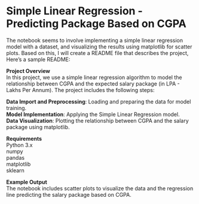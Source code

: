 # Simple Linear Regression - Predicting Package Based on CGPA

The notebook seems to involve implementing a simple linear regression model with a dataset, and visualizing the results using matplotlib for scatter plots. Based on this, I will create a README file that describes the project, Here’s a sample README:


**Project Overview**<br>
In this project, we use a simple linear regression algorithm to model the relationship between CGPA and the expected salary package (in LPA - Lakhs Per Annum). The project includes the following steps:

**Data Import and Preprocessing**: Loading and preparing the data for model training.</br>
**Model Implementation**: Applying the Simple Linear Regression model.</br>
**Data Visualization**: Plotting the relationship between CGPA and the salary package using matplotlib.</br>

**Requirements**</br>
Python 3.x</br>
numpy</br>
pandas</br>
matplotlib</br>
sklearn</br>

**Example Output**</br>
The notebook includes scatter plots to visualize the data and the regression line predicting the salary package based on CGPA.
